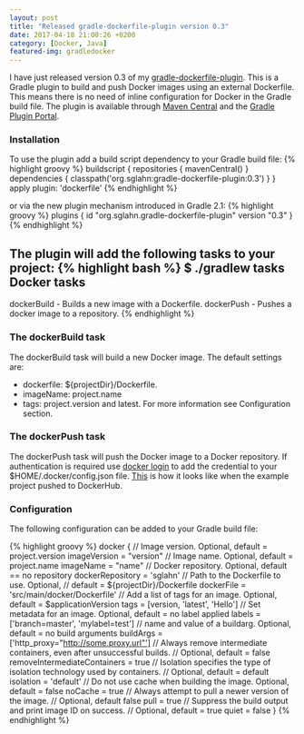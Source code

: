 ```yaml
---
layout: post
title: "Released gradle-dockerfile-plugin version 0.3"
date: 2017-04-18 21:00:26 +0200
category: [Docker, Java]
featured-img: gradledocker
---
```

I have just released version 0.3 of my <a href="https://github.com/sglahn/gradle-dockerfile-plugin">gradle-dockerfile-plugin</a>. This is a Gradle plugin to build and push Docker images using an external Dockerfile. This means there is no need of inline configuration for Docker in the Gradle build file. The plugin is available through <a href="https://search.maven.org/#search%7Cgav%7C1%7Cg%3A%22org.sglahn%22%20AND%20a%3A%22gradle-dockerfile-plugin%22">Maven Central</a> and the <a href="https://plugins.gradle.org/plugin/org.sglahn.gradle-dockerfile-plugin">Gradle Plugin Portal</a>.

### Installation

To use the plugin add a build script dependency to your Gradle build file:
{% highlight groovy %}
buildscript {
    repositories { mavenCentral() }
    dependencies { classpath('org.sglahn:gradle-dockerfile-plugin:0.3') }
}
apply plugin: 'dockerfile'
{% endhighlight %}

or via the new plugin mechanism introduced in Gradle 2.1:
{% highlight groovy %}
plugins {
  id "org.sglahn.gradle-dockerfile-plugin" version "0.3"
}
{% endhighlight %}

The plugin will add the following tasks to your project:
{% highlight bash %}
$ ./gradlew tasks
Docker tasks
------------
dockerBuild - Builds a new image with a Dockerfile.
dockerPush - Pushes a docker image to a repository.
{% endhighlight %}

### The dockerBuild task

The dockerBuild task will build a new Docker image. The default settings are:
- dockerfile: ${projectDir}/Dockerfile.
- imageName: project.name
- tags: project.version and latest.
For more information see Configuration section.

### The dockerPush task

The dockerPush task will push the Docker image to a Docker repository. If authentication is required use <a href="https://docs.docker.com/engine/reference/commandline/login/">docker login</a> to add the credential to your $HOME/.docker/config.json file. <a href="https://hub.docker.com/r/sglahn/gradle-dockerfile-plugin-example-project/">This</a> is how it looks like when the example project pushed to DockerHub.

### Configuration

The following configuration can be added to your Gradle build file:

{% highlight groovy %}
docker {
    // Image version. Optional, default = project.version
    imageVersion = "version"
    // Image name. Optional, default = project.name
    imageName = "name"
    // Docker repository. Optional, default == no repository
    dockerRepository = 'sglahn'
    // Path to the Dockerfile to use. Optional, 
    // default = ${projectDir}/Dockerfile
    dockerFile = 'src/main/docker/Dockerfile'
    // Add a list of tags for an image. Optional, default = $applicationVersion
    tags = [version, 'latest', 'Hello']
    // Set metadata for an image. Optional, default = no label applied
    labels = ['branch=master', 'mylabel=test']
    // name and value of a buildarg. Optional, default = no build arguments
    buildArgs = ['http_proxy="http://some.proxy.url"']
    // Always remove intermediate containers, even after unsuccessful builds. 
    // Optional, default = false
    removeIntermediateContainers = true
    // Isolation specifies the type of isolation technology used by containers. 
    // Optional, default = default
    isolation = 'default'
    // Do not use cache when building the image. Optional, default = false
    noCache = true
    // Always attempt to pull a newer version of the image. 
    // Optional, default false
    pull = true
    // Suppress the build output and print image ID on success. 
    // Optional, default = true
    quiet = false
}
{% endhighlight %}

<span itemprop="author" itemscope itemtype="https://schema.org/Person">
    <meta itemprop="name" content="Sebastian Glahn" />
    <meta itemprop="url" content="http://blog.tldnr.org" />
    <meta itemprop="sameAs" content="https://twitter.com/sglahn" />
    <meta itemprop="sameAs" content="https://github.com/sglahn" />
    <meta itemprop="sameAs" content="https://www.thingiverse.com/sglahn" />
    <meta itemprop="sameAs" content="https://stackoverflow.com/users/1453205/sglahn" />
</span>
